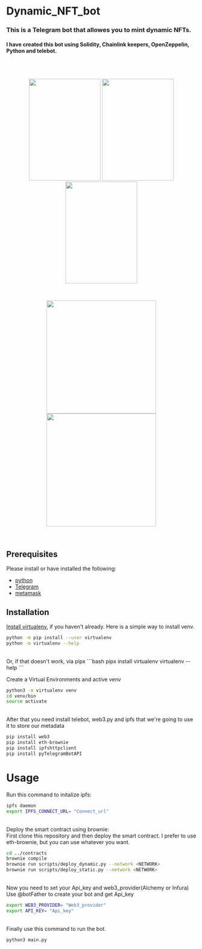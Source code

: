 # Dynamic_NFT_bot
<h3>This is a Telegram bot that allowes you to mint dynamic NFTs.</h3><h4>I have created this bot using Solidity, Chainlink keepers, OpenZeppelin, Python and telebot.</h4>

<br/><br/>
<p align="center">
<img src="https://github.com/Sajad-Salehi/Dynamic_NFT_Bot/blob/main/images/1.png" width="190" height="270">
<img src="https://github.com/Sajad-Salehi/Dynamic_NFT_Bot/blob/main/images/2.png" width="190" height="270">
<img src="https://github.com/Sajad-Salehi/Dynamic_NFT_Bot/blob/main/images/3.png" width="190" height="270">
</p><br>

<p align="center">
<img src="https://github.com/Sajad-Salehi/Dynamic_NFT_Bot/blob/main/images/4.png" width="290" height="300">
<img src="https://github.com/Sajad-Salehi/Dynamic_NFT_Bot/blob/main/images/5.png" width="290" height="300">
</p><br>

## Prerequisites
Please install or have installed the following:

- [python](https://www.python.org/downloads/)
- [Telegram](https://telegram.org/)
- [metamask](https://www.google.com/url?sa=t&rct=j&q=&esrc=s&source=web&cd=&cad=rja&uact=8&ved=2ahUKEwjtl7Oi6N_4AhWei_0HHbjzDH4QjBB6BAgHEAE&url=https%3A%2F%2Fmetamask.io%2Fdownload%2F&usg=AOvVaw049ASZIf5umKu9KN8vjUeH)


## Installation
[Install virtualenv](https://virtualenv.pypa.io/en/latest/installation.html), if you haven't already. Here is a simple way to install venv.

```bash
python -m pip install --user virtualenv
python -m virtualenv --help
```
<br>
Or, if that doesn't work, via pipx
```bash
pipx install virtualenv
virtualenv --help
```

Create a Virtual Environments and active venv
```bash
python3 -m virtualenv venv
cd venv/bin
source activate
```

<br/>After that you need install telebot, web3.py and ipfs that we're going to use it to store our metadata 
```bash
pip install web3
pip install eth-brownie
pip install ipfshttpclient
pip install pyTelegramBotAPI
```

# Usage
Run this command to initalize ipfs:
```bash
ipfs daemon 
export IPFS_CONNECT_URL= "Connect_url"
```

<br>Deploy the smart contract using brownie:<br>
First clone this repository and then deploy the smart contract. I prefer to use eth-brownie, but you can use whatever you want.
```bash
cd ../contracts
brownie compile
brownie run scripts/deploy_dynamic.py --network <NETWORK>
brownie run scripts/deploy_static.py --network <NETWORK>
```

<br>Now you need to set your Api_key and web3_provider(Alchemy or Infura)<br>
Use @botFather to create your bot and get Api_key
```bash
export WEB3_PROVIDER= "Web3_provider"
export API_KEY= "Api_key"
```


<br>Finally use this command to run the bot.
```bash
python3 main.py
```
